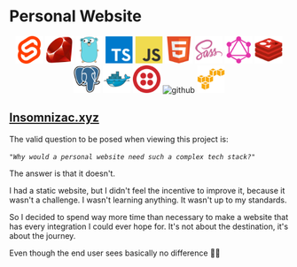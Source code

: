 # Personal Website

<div align="center">
<img src="https://raw.githubusercontent.com/devicons/devicon/master/icons/svelte/svelte-original.svg" alt="svelte" width="50rem" height="50rem" />
<img src="https://raw.githubusercontent.com/devicons/devicon/master/icons/ruby/ruby-original.svg" alt="ruby" width="50rem" height="50rem" />
<img src="https://raw.githubusercontent.com/devicons/devicon/master/icons/go/go-original.svg" alt="go" width="50rem" height="50rem" />
<img src="https://raw.githubusercontent.com/devicons/devicon/master/icons/typescript/typescript-original.svg" alt="typescript" width="50rem" height="50rem" />
<img src="https://raw.githubusercontent.com/devicons/devicon/master/icons/javascript/javascript-original.svg" alt="javascript" width="50rem" height="50rem" />
<img src="https://raw.githubusercontent.com/devicons/devicon/master/icons/html5/html5-original.svg" alt="html5" width="50rem" height="50rem" />
<img src="https://raw.githubusercontent.com/devicons/devicon/master/icons/sass/sass-original.svg" alt="sass" width="50rem" height="50rem" />
<img src="https://raw.githubusercontent.com/devicons/devicon/master/icons/graphql/graphql-plain.svg" alt="graphql" width="50rem" height="50rem" />
<img src="https://raw.githubusercontent.com/devicons/devicon/master/icons/redis/redis-original.svg" alt="redis" width="50rem" height="50rem" />
<img src="https://raw.githubusercontent.com/devicons/devicon/master/icons/postgresql/postgresql-original.svg" alt="mysql" width="50rem" height="50rem" />
<img src="https://raw.githubusercontent.com/devicons/devicon/master/icons/docker/docker-original.svg" alt="docker" width="50rem" height="50rem" />
<img src=".github/images/twilio-svg.svg" alt="twilio" width="50rem" height="50rem" />
<img src="https://github.githubassets.com/images/modules/logos_page/GitHub-Mark.png" alt="github" width="50rem" height="50rem" />
<img src="https://raw.githubusercontent.com/devicons/devicon/master/icons/amazonwebservices/amazonwebservices-original.svg" alt="aws" width="50rem" height="50rem" />
</div>

## [Insomnizac.xyz](https://www.insomnizac.xyz)

The valid question to be posed when viewing this project is: 

*`"Why would a personal website need such a complex tech stack?"`*

The answer is that it doesn't. 

I had a static website, but I didn't feel the incentive to improve it, because it wasn't a challenge. I wasn't learning anything. It wasn't up to my standards.

So I decided to spend way more time than necessary to make a website that has every integration I could ever hope for. It's not about the destination, it's about the journey.

Even though the end user sees basically no difference 🤷🏻
